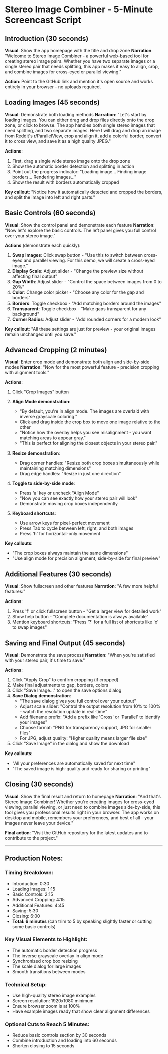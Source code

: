 # Stereo Image Combiner - 5-Minute Screencast Script

## Introduction (30 seconds)
**Visual**: Show the app homepage with the title and drop zone
**Narration**: 
"Welcome to Stereo Image Combiner - a powerful web-based tool for creating stereo image pairs. Whether you have two separate images or a single stereo pair that needs splitting, this app makes it easy to align, crop, and combine images for cross-eyed or parallel viewing."

**Action**: Point to the GitHub link and mention it's open source and works entirely in your browser - no uploads required.

## Loading Images (45 seconds)
**Visual**: Demonstrate both loading methods
**Narration**: 
"Let's start by loading images. You can either drag and drop files directly onto the drop zone, or click to browse. The app handles both single stereo images that need splitting, and two separate images. Here I will drag and drop an image from Reddit's r/ParallelView, crop and align it, add a colorful border, convert it to cross view, and save it as a high quality JPEG."

**Actions**:
1. First, drag a single wide stereo image onto the drop zone
2. Show the automatic border detection and splitting in action
3. Point out the progress indicator: "Loading image... Finding image borders... Rendering images..."
4. Show the result with borders automatically cropped

**Key callout**: "Notice how it automatically detected and cropped the borders, and split the image into left and right parts."

## Basic Controls (60 seconds)
**Visual**: Show the control panel and demonstrate each feature
**Narration**: 
"Now let's explore the basic controls. The left panel gives you full control over your stereo image."

**Actions** (demonstrate each quickly):
1. **Swap Images**: Click swap button - "Use this to switch between cross-eyed and parallel viewing. For this demo, we will create a cross-eyed image."
2. **Display Scale**: Adjust slider - "Change the preview size without affecting final output"
3. **Gap Width**: Adjust slider - "Control the space between images from 0 to 20%"
4. **Color**: Change color picker - "Choose any color for the gap and borders"
5. **Borders**: Toggle checkbox - "Add matching borders around the images"
6. **Transparent**: Toggle checkbox - "Make gaps transparent for any background"
7. **Corner Radius**: Adjust slider - "Add rounded corners for a modern look"

**Key callout**: "All these settings are just for preview - your original images remain unchanged until you save."

## Advanced Cropping (2 minutes)
**Visual**: Enter crop mode and demonstrate both align and side-by-side modes
**Narration**: 
"Now for the most powerful feature - precision cropping with alignment tools."

**Actions**:
1. Click "Crop Images" button
2. **Align Mode demonstration**:
   - "By default, you're in align mode. The images are overlaid with inverse grayscale coloring."
   - Click and drag inside the crop box to move one image relative to the other
   - "Notice how the overlay helps you see misalignment - you want matching areas to appear gray."
   - "This is perfect for aligning the closest objects in your stereo pair."

3. **Resize demonstration**:
   - Drag corner handles: "Resize both crop boxes simultaneously while maintaining matching dimensions"
   - Drag edge handles: "Resize in just one direction"

4. **Toggle to side-by-side mode**:
   - Press 'a' key or uncheck "Align Mode"
   - "Now you can see exactly how your stereo pair will look"
   - Demonstrate moving crop boxes independently

5. **Keyboard shortcuts**:
   - Use arrow keys for pixel-perfect movement
   - Press Tab to cycle between left, right, and both images
   - Press 'h' for horizontal-only movement

**Key callouts**: 
- "The crop boxes always maintain the same dimensions"
- "Use align mode for precision alignment, side-by-side for final preview"

## Additional Features (30 seconds)
**Visual**: Show fullscreen and other features
**Narration**: 
"A few more helpful features:"

**Actions**:
1. Press 'f' or click fullscreen button - "Get a larger view for detailed work"
2. Show help button - "Complete documentation is always available"
3. Mention keyboard shortcuts: "Press '?' for a full list of shortcuts like 'x' to swap images"

## Saving and Final Output (45 seconds)
**Visual**: Demonstrate the save process
**Narration**: 
"When you're satisfied with your stereo pair, it's time to save."

**Actions**:
1. Click "Apply Crop" to confirm cropping (if cropped)
2. Make final adjustments to gap, borders, colors
3. Click "Save Image..." to open the save options dialog
4. **Save Dialog demonstration**:
   - "The save dialog gives you full control over your output"
   - Adjust scale slider: "Control the output resolution from 10% to 100% - watch the resolution update in real-time"
   - Add filename prefix: "Add a prefix like 'Cross' or 'Parallel' to identify your images"
   - Choose format: "PNG for transparency support, JPG for smaller files"
   - For JPG, adjust quality: "Higher quality means larger file size"
5. Click "Save Image" in the dialog and show the download

**Key callouts**: 
- "All your preferences are automatically saved for next time"
- "The saved image is high-quality and ready for sharing or printing"

## Closing (30 seconds)
**Visual**: Show the final result and return to homepage
**Narration**: 
"And that's Stereo Image Combiner! Whether you're creating images for cross-eyed viewing, parallel viewing, or just need to combine images side-by-side, this tool gives you professional results right in your browser. The app works on desktop and mobile, remembers your preferences, and best of all - your images never leave your device."

**Final action**: "Visit the GitHub repository for the latest updates and to contribute to the project."

---

## Production Notes:

### Timing Breakdown:
- Introduction: 0:30
- Loading Images: 1:15
- Basic Controls: 2:15
- Advanced Cropping: 4:15
- Additional Features: 4:45
- Saving: 5:30
- Closing: 6:00
- **Total: 6 minutes** (can trim to 5 by speaking slightly faster or cutting some basic controls)

### Key Visual Elements to Highlight:
- The automatic border detection progress
- The inverse grayscale overlay in align mode
- Synchronized crop box resizing
- The scale dialog for large images
- Smooth transitions between modes

### Technical Setup:
- Use high-quality stereo image examples
- Screen resolution: 1920x1080 minimum
- Ensure browser zoom is at 100%
- Have example images ready that show clear alignment differences

### Optional Cuts to Reach 5 Minutes:
- Reduce basic controls section by 30 seconds
- Combine introduction and loading into 60 seconds
- Shorten closing to 15 seconds